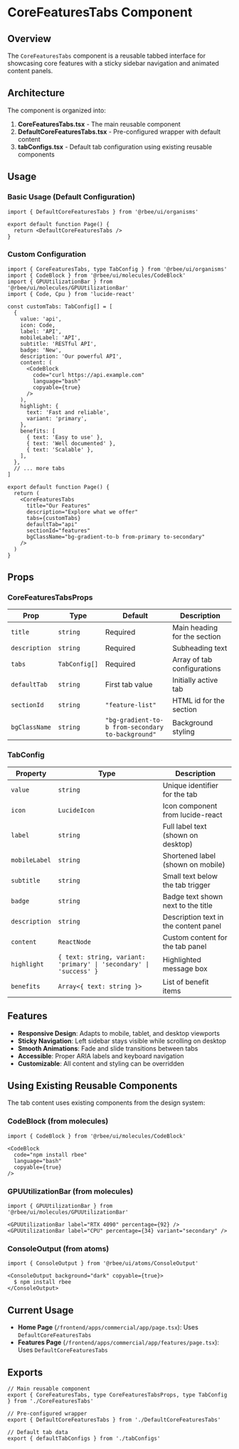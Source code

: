 # CoreFeaturesTabs Component

## Overview

The `CoreFeaturesTabs` component is a reusable tabbed interface for showcasing core features with a sticky sidebar navigation and animated content panels.

## Architecture

The component is organized into:

1. **CoreFeaturesTabs.tsx** - The main reusable component
2. **DefaultCoreFeaturesTabs.tsx** - Pre-configured wrapper with default content
3. **tabConfigs.tsx** - Default tab configuration using existing reusable components

## Usage

### Basic Usage (Default Configuration)

```tsx
import { DefaultCoreFeaturesTabs } from '@rbee/ui/organisms'

export default function Page() {
  return <DefaultCoreFeaturesTabs />
}
```

### Custom Configuration

```tsx
import { CoreFeaturesTabs, type TabConfig } from '@rbee/ui/organisms'
import { CodeBlock } from '@rbee/ui/molecules/CodeBlock'
import { GPUUtilizationBar } from '@rbee/ui/molecules/GPUUtilizationBar'
import { Code, Cpu } from 'lucide-react'

const customTabs: TabConfig[] = [
  {
    value: 'api',
    icon: Code,
    label: 'API',
    mobileLabel: 'API',
    subtitle: 'RESTful API',
    badge: 'New',
    description: 'Our powerful API',
    content: (
      <CodeBlock
        code="curl https://api.example.com"
        language="bash"
        copyable={true}
      />
    ),
    highlight: {
      text: 'Fast and reliable',
      variant: 'primary',
    },
    benefits: [
      { text: 'Easy to use' },
      { text: 'Well documented' },
      { text: 'Scalable' },
    ],
  },
  // ... more tabs
]

export default function Page() {
  return (
    <CoreFeaturesTabs
      title="Our Features"
      description="Explore what we offer"
      tabs={customTabs}
      defaultTab="api"
      sectionId="features"
      bgClassName="bg-gradient-to-b from-primary to-secondary"
    />
  )
}
```

## Props

### CoreFeaturesTabsProps

| Prop | Type | Default | Description |
|------|------|---------|-------------|
| `title` | `string` | Required | Main heading for the section |
| `description` | `string` | Required | Subheading text |
| `tabs` | `TabConfig[]` | Required | Array of tab configurations |
| `defaultTab` | `string` | First tab value | Initially active tab |
| `sectionId` | `string` | `"feature-list"` | HTML id for the section |
| `bgClassName` | `string` | `"bg-gradient-to-b from-secondary to-background"` | Background styling |

### TabConfig

| Property | Type | Description |
|----------|------|-------------|
| `value` | `string` | Unique identifier for the tab |
| `icon` | `LucideIcon` | Icon component from lucide-react |
| `label` | `string` | Full label text (shown on desktop) |
| `mobileLabel` | `string` | Shortened label (shown on mobile) |
| `subtitle` | `string` | Small text below the tab trigger |
| `badge` | `string` | Badge text shown next to the title |
| `description` | `string` | Description text in the content panel |
| `content` | `ReactNode` | Custom content for the tab panel |
| `highlight` | `{ text: string, variant: 'primary' \| 'secondary' \| 'success' }` | Highlighted message box |
| `benefits` | `Array<{ text: string }>` | List of benefit items |

## Features

- **Responsive Design**: Adapts to mobile, tablet, and desktop viewports
- **Sticky Navigation**: Left sidebar stays visible while scrolling on desktop
- **Smooth Animations**: Fade and slide transitions between tabs
- **Accessible**: Proper ARIA labels and keyboard navigation
- **Customizable**: All content and styling can be overridden

## Using Existing Reusable Components

The tab content uses existing components from the design system:

### CodeBlock (from molecules)

```tsx
import { CodeBlock } from '@rbee/ui/molecules/CodeBlock'

<CodeBlock
  code="npm install rbee"
  language="bash"
  copyable={true}
/>
```

### GPUUtilizationBar (from molecules)

```tsx
import { GPUUtilizationBar } from '@rbee/ui/molecules/GPUUtilizationBar'

<GPUUtilizationBar label="RTX 4090" percentage={92} />
<GPUUtilizationBar label="CPU" percentage={34} variant="secondary" />
```

### ConsoleOutput (from atoms)

```tsx
import { ConsoleOutput } from '@rbee/ui/atoms/ConsoleOutput'

<ConsoleOutput background="dark" copyable={true}>
  $ npm install rbee
</ConsoleOutput>
```

## Current Usage

- **Home Page** (`/frontend/apps/commercial/app/page.tsx`): Uses `DefaultCoreFeaturesTabs`
- **Features Page** (`/frontend/apps/commercial/app/features/page.tsx`): Uses `DefaultCoreFeaturesTabs`

## Exports

```tsx
// Main reusable component
export { CoreFeaturesTabs, type CoreFeaturesTabsProps, type TabConfig } from './CoreFeaturesTabs'

// Pre-configured wrapper
export { DefaultCoreFeaturesTabs } from './DefaultCoreFeaturesTabs'

// Default tab data
export { defaultTabConfigs } from './tabConfigs'
```

